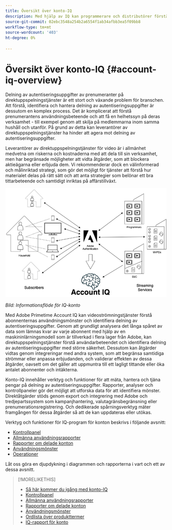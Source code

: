 ```yaml
---
title: Översikt över konto-IQ
description: Med hjälp av IQ kan programmerare och distributörer förstå riskerna för sina intäkter och sin verksamhet och fastställa de mest effektiva åtgärder som ska vidtas för att minska verkningarna av kreditbedrägeri.
source-git-commit: 02ebc3548a254b2a6554f1ab34afbb3ea5f09bb8
workflow-type: tm+mt
source-wordcount: '403'
ht-degree: 0%

---
```


# Översikt över konto-IQ {#account-iq-overview}

Delning av autentiseringsuppgifter av prenumeranter på direktuppspelningstjänster är ett stort och växande problem för branschen. Att förstå, identifiera och hantera delning av autentiseringsuppgifter är dessutom en komplex process. Det är komplicerat att förstå prenumerantens användningsbeteende och att få en helhetssyn på deras verksamhet - till exempel genom att skilja på medlemmarna inom samma hushåll och utanför. På grund av detta kan leverantörer av direktuppspelningstjänster ha hinder att agera mot delning av autentiseringsuppgifter.


<div class "preview">
Leverantörer av direktuppspelningstjänster för video är i allmänhet medvetna om riskerna och kostnaderna med att dela till sin verksamhet, men har begränsade möjligheter att vidta åtgärder, som att blockera aktieägarna eller erbjuda dem. Vi rekommenderar dock en välinformerad och målinriktad strategi, som gör det möjligt för tjänster att förstå hur materialet delas på rätt sätt och att anta strategier som belönar ett bra tittarbeteende och samtidigt inriktas på affärstillväxt. </span>

![IQ-flödesdiagram för konto](assets/aiq-intro.png)

*Bild: Informationsflöde för IQ-konto*

Med Adobe Primetime Account IQ kan videoströmningstjänster förstå abonnenternas användningsmönster och identifiera delning av autentiseringsuppgifter. Genom att grundligt analysera det långa spåret av data som lämnas kvar av varje abonnent med hjälp av en maskininlärningsmodell som är tillverkad i flera lager från Adobe, kan direktuppspelningstjänster förstå användarbeteendet och identifiera delning av autentiseringsuppgifter med större säkerhet. Dessutom kan åtgärder vidtas genom integreringar med andra system, som att begränsa samtidiga strömmar eller anpassa erbjudanden, och validerar effekten av dessa åtgärder, oavsett om det gäller att uppmuntra till ett lagligt tittande eller öka antalet abonnenter och intäkterna.

Konto-IQ innehåller verktyg och funktioner för att mäta, hantera och tjäna pengar på delning av autentiseringsuppgifter. Rapporter, analyser och kontrollpaneler gör det möjligt att utforska data för att identifiera mönster. Direktåtgärder stöds genom export och integrering med Adobe och tredjepartssystem som kampanjhantering, valutagränsbegränsning eller prenumerationsregistrering. Och dedikerade spårningsverktyg mäter framgången för dessa åtgärder så att de kan uppdateras eller utökas.

Verktyg och funktioner för IQ-program för konton beskrivs i följande avsnitt:

* [Kontrollpanel](/help/AccountIQ/dashboard.md)
* [Allmänna användningsrapporter](/help/AccountIQ/general-usage-reports.md)
* [Rapporter om delade konton](/help/AccountIQ/shared-acc-reports.md)
* [Användningsmönster](/help/AccountIQ/usage-patterns.md)
* [Operationer](/help/AccountIQ/operations.md)

Låt oss göra en djupdykning i diagrammen och rapporterna i vart och ett av dessa avsnitt.

>[!MORELIKETHIS]
>
>* [Så här kommer du igång med konto-IQ](/help/AccountIQ/get-started.md)
>* [Kontrollpanel](/help/AccountIQ/dashboard.md)
>* [Allmänna användningsrapporter](/help/AccountIQ/general-usage-reports.md)
>* [Rapporter om delade konton](/help/AccountIQ/shared-acc-reports.md)
>* [Användningsmönster](/help/AccountIQ/usage-patterns.md)
>* [Ordlista över produkttermer](/help/AccountIQ/product-concepts.md)
>* [IQ-rapport för konto](https://www.adobe.com/content/dam/dx/us/en/products/primetime/resources/primetime-account-iq-whitepaper.pdf)

<!-- Credential sharing is rampant and prevalent among subscribers in the video streaming industry. To add to it, understanding, identifying, and acting on password sharing is a complex process. There is complexity involved in understanding the subscriber usage behavior and developing a holistic view of viewer activity—for example, distinguishing sharing among members within the same household and outside. Due to this challenge, streaming service providers have inhibitions in acting against password sharing.

Generally, video streaming service providers consider password sharing as fatal for business and act strongly against it, by blocking the sharers. However, it is advised to follow a holistic approach that enables them to understand sharing accurately and adopt strategies to reward good viewing behavior and target business growth simultaneously.

![Account IQ flow diagram](assets/aiq-intro.png)

*Figure: Account IQ information flow*

Adobe Primetime Account IQ enables video streaming services understand the subscriber usage patterns and identify password sharing by analyzing usage behavior. Moreover, it validates the impact of applying actions to encourage legitimate viewing behavior while maximizing business ROI, eventually growing subscribers and revenue.

By deeply analyzing the long, winding trail of data left behind by each subscriber using Adobe's proprietary multi-layer machine learning model, customers can understand usage behavior and identify password sharing with a greater degree of certainty, use the insights to validate the impact of applying actions to encourage legitimate viewing behavior while maximizing business growth, eventually act on password sharing using validated tactics to improve viewer experience, growing subscribers and revenue (for e.g. converting sharers to paid subscribers, managing ad loads based on sharing behavior, rewarding good behavior with better viewer experience).

Account IQ is helps you understand usage patterns and identify password sharing by leveraging the Primetime Authentication  solution that processes a huge volume of TV Everywhere transactions. A proprietary multi-layer machine learning model trained by this real-world TVE data accurately characterizes usage patterns and helps video streaming services understand usage patterns and identify password sharing at an individual account level. Based on Adobe's customer experience management solutions, Account IQ enables video streaming services to effectively use their audience data to create actionable sharing profiles as well powers integrations with other Adobe Digital Experience and 3rd party solutions—for example, Adobe Primetime Concurrency Monitoring or Adobe Analytics—to enable understanding usage patterns, identify and act upon password sharing.


<!-- The widespread availability of video content and streaming services bring with it problem of account sharing; eventually leading to the loss of revenue by content providers. Account IQ helps TV Everywhere and VOD (video on demand) providers understand the risks to their revenue and business operations, and determine the most effective actions to take to mitigate the impacts of credential fraud. It helps these media companies (MVPDs, Programmers, and VOD providers) manage and uncover the instances of password sharing with a high level of confidence, enabling them deliver better business outcomes and provide better viewing experiences for subscribers.

To help media companies better understand the password sharing within their businesses, Primetime Account IQ determines **Password Sharing Risk Index** that rates every subscriber on their likelihood of sharing account credentials for subscription passwords, from very low to very high. Based on these calculations and the resulting indices, analytics are performed and visuals are generated for better understanding and interpretation of the account sharing behavior. Account IQ is a hosted web application, which you can access using your browser.

Account IQ assigns sharing scores to different subscriber accounts, so that the content providers (media companies, programmers, MVPDs, and VOD providers) can take informed decisions about subscriber accounts and check the illicit sharing.

Passwords are the main methods for viewers to authenticate, and there is a misconception that credential sharing is allowed. This idea makes illicit password sharing a common practice; necessitating the need for media companies to educate their viewers about permissible sharing and prevent illicit sharing.-->
